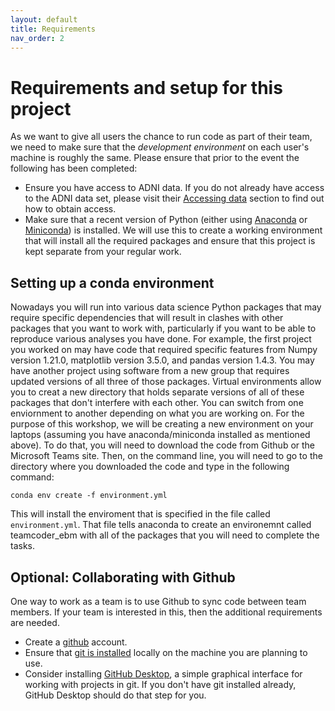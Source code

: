 ```yaml
---
layout: default
title: Requirements
nav_order: 2
---
```


# Requirements and setup for this project
As we want to give all users the chance to 
run code as part of their team, we need to make
sure that the _development environment_ on each
user's machine is roughly the same. Please 
ensure that prior to the event the following has
been completed:
* Ensure you have access to ADNI data. If you do not already have access to the ADNI data set, please visit their [Accessing data](https://adni.loni.usc.edu/data-samples/access-data/) section to find out how to obtain access.
* Make sure that a recent version of Python (either using [Anaconda](https://www.anaconda.com/products/distribution) or [Miniconda](https://docs.conda.io/en/latest/miniconda.html)) is installed. We will use this to create a working environment that will install all the required packages and ensure that this project is kept separate from your regular work.

## Setting up a conda environment
Nowadays you will run into various data science Python packages that may require specific dependencies that will result in clashes with other packages that you want to work with, particularly if you want to be able to reproduce various analyses you have done. For example, the first project you worked on may have code that required specific features from Numpy version 1.21.0, matplotlib version 3.5.0, and pandas version 1.4.3. You may have another project using software from a new group that requires updated versions of all three of those packages. Virtual environments allow you to creat a new directory that holds separate versions of all of these packages that don't interfere with each other. You can switch from one enviornment to another depending on what you are working on. For the purpose of this workshop, we will be creating a new environment on your laptops (assuming you have anaconda/miniconda installed as mentioned above). 
To do that, you will need to download the code from Github or the Microsoft Teams site. Then, on the command line, you will need to go to the directory where you downloaded the code and type in the following command:
```
conda env create -f environment.yml
```
This will install the enviroment that is specified in the file called `environment.yml`. That file tells anaconda to create an environemnt called teamcoder_ebm with all of the packages that you will need to complete the tasks. 

## Optional: Collaborating with Github
One way to work as a team is to use Github to sync code between team members. If your team is interested in this, then the additional requirements are needed.
* Create a [github](https://github.com) account.
* Ensure that [git is installed](https://github.com/git-guides/install-git) locally on the machine you are planning to use.
* Consider installing [GitHub Desktop](https://desktop.github.com/), a simple graphical interface for working with projects in git. If you don't have git installed already, GitHub Desktop should do that step for you.
